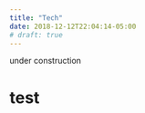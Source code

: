 ```yaml
---
title: "Tech"
date: 2018-12-12T22:04:14-05:00
# draft: true
---
```

under construction

<h1> test </h1>
